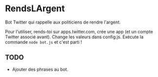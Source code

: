 # RendsLArgent
Bot Twitter qui rappelle aux politiciens de rendre l'argent.

Pour l'utiliser, rends-toi sur apps.twitter.com, crée une app (et un compte Twitter associé avant).
Change les valeurs dans config.js.
Exécute la commande `node bot.js` et c'est parti !

## TODO

* Ajouter des phrases au bot.
